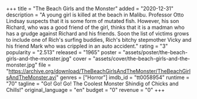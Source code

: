+++
title = "The Beach Girls and the Monster"
added = "2020-12-31"
description = "A young girl is killed at the beach in Malibu. Professor Otto Lindsay suspects that it is some form of mutated fish. However, his son Richard, who was a good friend of the girl, thinks that it is a madman who has a grudge against Richard and his friends. Soon the list of victims grows to include one of Rich's surfing buddies, Rich's bitchy stepmother Vicky and his friend Mark who was crippled in an auto accident."
rating = "3"
popularity = "2.513"
released = "1965"
poster = "assets/poster/the-beach-girls-and-the-monster.jpg"
cover = "assets/cover/the-beach-girls-and-the-monster.jpg"
file = "https://archive.org/download/TheBeachGirlsAndTheMonster/TheBeachGirlsAndTheMonster.avi"
genres = ["Horror"]
imdb_id = "tt0058954"
runtime = "70"
tagline = "Go! Go! Go! The Coolest Monster Shindig of Chicks and Chills!"
original_language = "en"
budget = "0"
revenue = "0"
+++